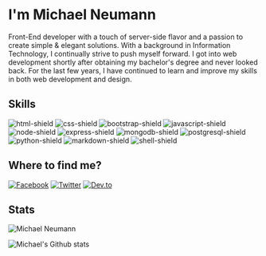# I'm Michael Neumann
Front-End developer with a touch of server-side flavor and a passion to create simple & elegant solutions. With a background in Information Technology, I continually strive to push myself forward. I got into web development shortly after obtaining my bachelor's degree and never looked back. For the last few years, I have continued to learn and improve my skills in both web development and design.

## Skills
![html-shield]
![css-shield]
![bootstrap-shield]
![javascript-shield]
![node-shield]
![express-shield]
![mongodb-shield]
![postgresql-shield]
![python-shield]
![markdown-shield]
![shell-shield]

## Where to find me?
[![Facebook][facebook-shield]][facebook-url]
[![Twitter][twitter-shield]][twitter-url]
[![Dev.to][dev-shield]][dev-shield]

## Stats
<img src="https://komarev.com/ghpvc/?username=sigewulf" alt="Michael Neumann" />

![Michael's Github stats](https://github-readme-stats.vercel.app/api?username=krabfish&show_icons=true)

[facebook-shield]: https://img.shields.io/badge/Facebook-1877F2?style=for-the-badge&logo=facebook&logoColor=white
[facebook-url]: https://www.facebook.com/profile.php?id=100079913800261

[twitter-shield]: https://img.shields.io/badge/Twitter-1DA1F2?style=for-the-badge&logo=twitter&logoColor=white
[twitter-url]: https://twitter.com/sigewulf

[dev-shield]: https://img.shields.io/badge/dev.to-0A0A0A?style=for-the-badge&logo=dev.to&logoColor=white
[dev-shield]: https://dev.to/sigewulf

[gmail-shield]: https://img.shields.io/badge/Gmail-D14836?style=for-the-badge&logo=gmail&logoColor=white

[html-shield]: https://img.shields.io/badge/HTML5-E34F26?style=for-the-badge&logo=html5&logoColor=white
[css-shield]: https://img.shields.io/badge/CSS3-1572B6?style=for-the-badge&logo=css3&logoColor=white
[bootstrap-shield]: https://img.shields.io/badge/Bootstrap-563D7C?style=for-the-badge&logo=bootstrap&logoColor=white
[javascript-shield]: https://img.shields.io/badge/JavaScript-F7DF1E?style=for-the-badge&logo=javascript&logoColor=black
[node-shield]: https://img.shields.io/badge/Node.js-43853D?style=for-the-badge&logo=node.js&logoColor=white
[express-shield]: https://img.shields.io/badge/Express.js-404D59?style=for-the-badge
[mongodb-shield]: https://img.shields.io/badge/MongoDB-4EA94B?style=for-the-badge&logo=mongodb&logoColor=white
[postgresql-shield]: https://img.shields.io/badge/PostgreSQL-316192?style=for-the-badge&logo=postgresql&logoColor=white
[python-shield]: https://img.shields.io/badge/Python-14354C?style=for-the-badge&logo=python&logoColor=white
[markdown-shield]: https://img.shields.io/badge/Markdown-000000?style=for-the-badge&logo=markdown&logoColor=white
[shell-shield]: https://img.shields.io/badge/Shell_Script-121011?style=for-the-badge&logo=gnu-bash&logoColor=white
